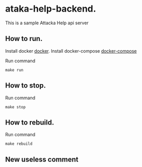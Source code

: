 # ataka-help-backend.
This is a sample Attacka Help api server

## How to run.
Install docker [docker](https://docs.docker.com/engine/install/).
Install docker-compose [docker-compose](https://pkg.go.dev/github.com/docker/compose/v2#section-readme)

Run command
```
make run
```

## How to stop.
Run command
```
make stop
```

## How to rebuild.
Run command
```
make rebuild
```

## New useless comment
